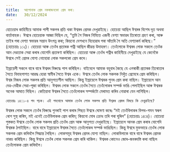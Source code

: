 ```yaml
---
title:  আপোনাক প্ৰেম নকৰাজনকো প্ৰেম কৰা।
date:   30/12/2024
---
```


হোচেয়াৰ কাহিনীয়ে আমাক পাপী সকলৰ প্ৰতি থকা ঈশ্বৰৰ প্ৰেমক দেখুৱাইছে। হোচেয়া আছিল ঈশ্বৰৰ বিশেষ দূত অথবা বাৰ্ত্তাবাহক। ঈশ্বৰে হোচেয়াক আজ্ঞা দিছিল যে, “তুমি গৈ নিজৰ নিমিত্তে এজনী বেশ্যা স্বভাৱৰ তিৰোতা গ্ৰহণ কৰা, আৰু তাইৰ পৰা বেশ্যা স্বভাৱৰ সন্তান উৎপন্ন কৰা; কিয়নো দেশখনে যিহোৱাৰ পৰা আঁতৰি গৈ অতি বেশ্যাকৰ্ম কৰিছে।” (হোচেয়াঃ ১:২)। হোচেয়া আৰু তেওঁৰ প্ৰতাৰক পত্নী আছিল জীৱন্ত উদাহৰণ। তেওঁলোকে ঈশ্বৰৰ লোক সকলে তেওঁক আন দেৱতাক সেৱা কৰাৰ যোগেদি প্ৰতাৰণা কৰিছিল। হোচেয়া আৰু তেওঁৰ পত্নীৰ কাহিনীয়ে দেখুৱাইছে যে কেনেকৈ ঈশ্বৰে সেই প্ৰেমৰ যোগ্য নোহোৱা লোক সকলকো প্ৰেম কৰে।

ইস্ৰায়েলী সকলে বাৰে বাৰে ঈশ্বৰৰ বিৰুদ্ধে পাপ কৰিছিল। বাইবেলে আমাক বহুবাৰ কৈছে যে এগৰাকী প্ৰতাৰক তিৰোতাৰ সৈতে বিবাহপাশত আৱদ্ধ হোৱা স্বামীৰ সৈতে ঈশ্বৰ একে। ঈশ্বৰে তেওঁৰ লোক সকলক নিখুঁত প্ৰেমেৰে প্ৰেম কৰিছিল। ঈশ্বৰ নিজৰ লোক সকলৰ প্ৰতি আনুগত্যশীল আছিল। কিন্তু ইস্ৰায়েলে ঈশ্বৰক পুনৰ প্ৰেম কৰা নাছিল। ইস্ৰায়েলে আন দেৱ-দেৱীক সেৱা-পূজা কৰিছিল। ঈশ্বৰৰ লোক সকলে তেওঁৰ সৈতে তেওঁলোকৰ সম্পৰ্ক ভাঙি পেলাইছিল আৰু ঈশ্বৰক অনেক আঘাত দিছিল। কেতিয়াবা ঈশ্বৰৰ সৈতে তেওঁলোকৰ সম্পৰ্কটো মেৰামত কৰিব নোৱাৰা যেন লাগিছিল।

`হোচেয়াঃ ১৪:১-৪ পদ পঢ়ক। এই পদবোৰে আমাক তেওঁৰ লোক সকলৰ প্ৰতি ঈশ্বৰৰ প্ৰেমৰ বিষয়ে কি দেখুৱাইছে?`

ঈশ্বৰৰ লোক সকলে তেওঁৰ বিৰুদ্ধে পুনৰাই পাপ কৰাৰ পিছত ঈশ্বৰে ঘোষণা কৰেঃ “মই তেওঁবিলাকৰ বিপথ-গমন স্বৰূপ ৰোগ সুস্থ কৰিম, মই এনেই তেওঁবিলাকক প্ৰেম কৰিম; কিয়নো মোৰ ক্ৰোধ তৰি পৰা ঘূৰিল” (হোচেয়াঃ ১৪:৪)। হোচেয়া পুস্তকত ঈশ্বৰে তেওঁৰ লোক সকলৰ প্ৰতি তেওঁৰ প্ৰেম আৰু আনুগত্য দেখুৱাইছে। ইস্ৰায়েলে আনক প্ৰেম কৰাৰ যোগেদি ঈশ্বৰক ঠগাইছিল। বাৰে বাৰে ইস্ৰায়েলে ঈশ্বৰৰ সৈতে তেওঁলোকৰ সম্পৰ্ক ভাঙিছিল। কিন্তু ঈশ্বৰে মুক্তভাৱে তেওঁৰ লোক সকলক প্ৰেম কৰিবলৈ সিদ্ধান্ত লৈছিল। লোকসমূহ ঈশ্বৰৰ প্ৰেমৰ যোগ্য নাছিল। লোকবিলাকে বাৰে বাৰে ঈশ্বৰৰ প্ৰেমক নাকচ কৰিছিল। কিন্তু ঈশ্বৰে তেওঁৰ লোক সকলক প্ৰেম কৰি থাকিল। ঈশ্বৰক কোনেও জোৰ-জবৰদস্তি কৰা নাছিল তেওঁলোকক প্ৰেম কৰিবলৈ।